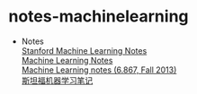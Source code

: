 # notes-machinelearning
* Notes  
  [Stanford Machine Learning Notes](http://www.holehouse.org/mlclass/)  
  [Machine Learning Notes](http://blog.csdn.net/v5wcm/article/details/50589199)  
  [Machine Learning notes (6.867, Fall 2013)](http://people.csail.mit.edu/alinush/6.867-fall-2013/machine-learning.html)  
  [斯坦福机器学习笔记](https://yoyoyohamapi.gitbooks.io/mit-ml/content/)
